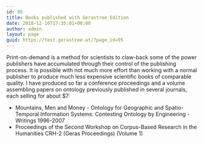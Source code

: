 ```yaml
---
id: 95
title: Books published with Gerastree Edition
date: 2018-12-16T17:35:01+00:00
author: admin
layout: page
guid: https://test.gerastree.at/?page_id=95
---
```

<!-- wp:paragraph -->
<p>Print-on-demand is a method for scientists to claw-back some of the power publishers have accumulated through their control of the publishing process. It is possible with not much more effort than working with a normal publisher to produce much less expensive scientific books of comparable quality. I have produced so far a conference proceedings and a volume assembling papers on ontology previously published in several journals, each selling for about $7: </p>
<!-- /wp:paragraph -->

<!-- wp:list -->
<ul><li>Mountains, Men and Money - Ontology for Geographic and Spatio-Temporal Information Systems: Contesting Ontology by Engineering - Writings 1996-2007 </li><li>Proceedings of the Second Workshop on Corpus-Based Research in the Humanities CRH-2 (Geras Proceedings) (Volume 1)</li></ul>
<!-- /wp:list -->

<!-- wp:paragraph -->
<p><br></p>
<!-- /wp:paragraph -->